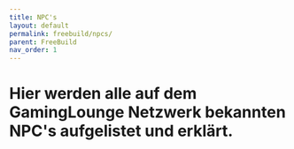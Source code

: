 ```yaml
---
title: NPC's
layout: default
permalink: freebuild/npcs/
parent: FreeBuild
nav_order: 1
---
```

# Hier werden alle auf dem GamingLounge Netzwerk bekannten NPC's aufgelistet und erklärt.
